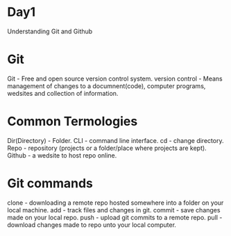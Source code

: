 # Day1
Understanding Git and Github
# Git
Git - Free and open source version control system.
version control - Means management of changes to a documnent(code), computer programs, wedsites and collection of information.
# Common Termologies
Dir(Directory) - Folder.
CLI - command line interface.
cd - change directory.
Repo - repository (projects or a folder/place where projects are kept).
Github - a wedsite to host repo online.
# Git commands 
clone - downloading a remote repo hosted somewhere into a folder on your local machine.
add - track files and changes in git.
commit - save changes made on your local repo.
push - upload git commits to a remote repo.
pull - download changes made to repo unto your local computer.
